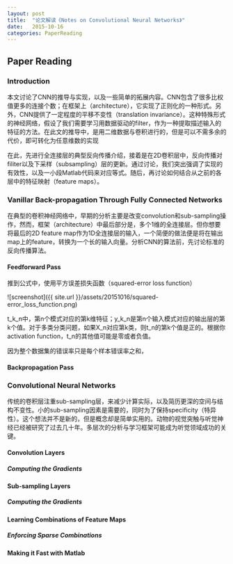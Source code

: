 ```yaml
---
layout: post
title:  "论文解读《Notes on Convolutional Neural Networks》"
date:   2015-10-16
categories: PaperReading
---
```


## Paper Reading

### Introduction

本文讨论了CNN的推导与实现，以及一些简单的拓展内容。CNN包含了很多比权值更多的连接个数；在框架上（architecture），它实现了正则化的一种形式。另外，CNN提供了一定程度的平移不变性（translation invariance）。这种特殊形式的神经网络，假设了我们需要学习用数据驱动的filter，作为一种提取描述输入的特征的方法。在此文的推导中，是用二维数据与卷积进行的，但是可以不需多余的代价，即可转化为任意维数的实现

在此，先进行全连接层的典型反向传播介绍，接着是在2D卷积层中，反向传播对filiter以及下采样（subsampling）层的更新。通过讨论，我们突出强调了实现的有效性，以及一小段Matlab代码来对应等式。随后，再讨论如何结合从之前的各层中的特征映射（feature maps）。

### Vanillar Back-propagation Through Fully Connected Networks

在典型的卷积神经网络中，早期的分析主要是改变convolution和sub-sampling操作，然而，框架（architecture）中最后部分是，多个1维的全连接层。但你想要将最后的2D feature map作为1D全连接层的输入，一个简便的做法便是将在输出map上的feature，转换为一个长的输入向量。分析CNN的算法前，先讨论标准的反向传播算法。

#### Feedforward Pass

推到公式中，使用平方误差损失函数（squared-error loss function）

![screenshot]({{ site.url }}/assets/20151016/squared-error_loss_function.png)

t_k_n中，第n个模式对应的第k维特征；y_k_n是第n个输入模式对应的输出层的第k个值。对于多类分类问题，如果X_n对应第k类，则t_n的第k个值是正的。根据你activation function，t_n的其他值可能是零或者负值。

因为整个数据集的错误率只是每个样本错误率之和，

#### Backpropagation Pass

### Convolutional Neural Networks

传统的卷积层注重sub-sampling层，来减少计算实际，以及简历更深的空间与结构不变性。小的sub-sampling因素是需要的，同时为了保持specificity（特异性）。这个想法并不是新的，但是概念却是简单实用的。动物的视觉突触与听觉神经已经被研究了过去几十年。多层次的分析与学习框架可能成为听觉领域成功的关键。

#### Convolution Layers

##### Computing the Gradients

#### Sub-sampling Layers

##### Computing the Gradients

#### Learning Combinations of Feature Maps

##### Enforcing Sparse Combinations

#### Making it Fast with Matlab
